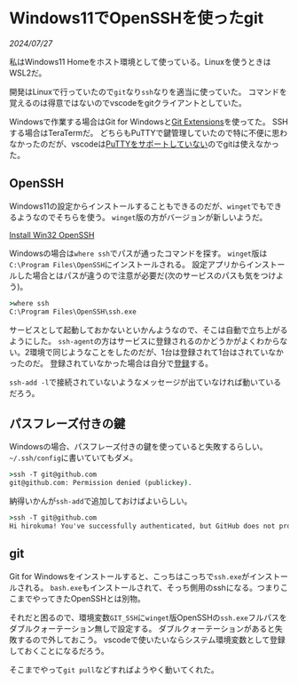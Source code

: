 # Windows11でOpenSSHを使ったgit

<i>2024/07/27</i>

私はWindows11 Homeをホスト環境として使っている。Linuxを使うときはWSL2だ。

開発はLinuxで行っていたので`git`なり`ssh`なりを適当に使っていた。
コマンドを覚えるのは得意ではないのでvscodeをgitクライアントとしていた。

Windowsで作業する場合はGit for Windowsと[Git Extensions](https://gitextensions.github.io/)を使ってた。
SSHする場合はTeraTermだ。
どちらもPuTTYで鍵管理していたので特に不便に思わなかったのだが、vscodeは[PuTTYをサポートしていない](https://code.visualstudio.com/docs/remote/ssh-tutorial#_prerequisites)のでgitは使えなかった。

## OpenSSH

Windows11の設定からインストールすることもできるのだが、`winget`でもできるようなのでそちらを使う。
`winget`版の方がバージョンが新しいようだ。

[Install Win32 OpenSSH](https://github.com/PowerShell/Win32-OpenSSH/wiki/Install-Win32-OpenSSH)

Windowsの場合は`where ssh`でパスが通ったコマンドを探す。
`winget`版は`C:\Program Files\OpenSSH`にインストールされる。
設定アプリからインストールした場合とはパスが違うので注意が必要だ(次のサービスのパスも気をつけよう)。

```cmd
>where ssh
C:\Program Files\OpenSSH\ssh.exe
```

サービスとして起動しておかないといかんようなので、そこは自動で立ち上がるようにした。
`ssh-agent`の方はサービスに登録されるのかどうかがよくわからない。2環境で同じようなことをしたのだが、1台は登録されて1台はされていなかったのだ。
登録されていなかった場合は自分で[登録](https://github.com/PowerShell/Win32-OpenSSH/issues/2014#issuecomment-1346918378)する。

`ssh-add -l`で接続されていないようなメッセージが出ていなければ動いているだろう。

## パスフレーズ付きの鍵

Windowsの場合、パスフレーズ付きの鍵を使っていると失敗するらしい。
`~/.ssh/config`に書いていてもダメ。

```cmd
>ssh -T git@github.com
git@github.com: Permission denied (publickey).
```

納得いかんが`ssh-add`で追加しておけばよいらしい。

```cmd
>ssh -T git@github.com
Hi hirokuma! You've successfully authenticated, but GitHub does not provide shell access.
```

## git

Git for Windowsをインストールすると、こっちはこっちで`ssh.exe`がインストールされる。
`bash.exe`もインストールされて、そっち側用のsshになる。つまりここまでやってきたOpenSSHとは別物。

それだと困るので、環境変数`GIT_SSH`に`winget`版OpenSSHの`ssh.exe`フルパスをダブルクォーテーション無しで設定する。
ダブルクォーテーションがあると失敗するので外しておこう。
vscodeで使いたいならシステム環境変数として登録しておくことになるだろう。

そこまでやって`git pull`などすればようやく動いてくれた。
